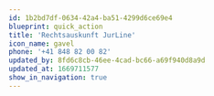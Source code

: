 ```yaml
---
id: 1b2bd7df-0634-42a4-ba51-4299d6ce69e4
blueprint: quick_action
title: 'Rechtsauskunft JurLine'
icon_name: gavel
phone: '+41 848 82 00 82'
updated_by: 8fd6c8cb-46ee-4cad-bc66-a69f940d8a9d
updated_at: 1669711577
show_in_navigation: true
---
```

